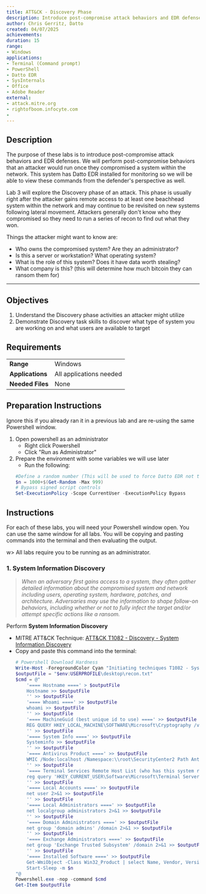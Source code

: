 ```yaml
---
title: ATT&CK - Discovery Phase
description: Introduce post-compromise attack behaviors and EDR defenses
author: Chris Gerritz, Datto
created: 04/07/2025
achievements:
duration: 15
range:
- Windows
applications:
- Terminal (Command prompt)
- PowerShell
- Datto EDR
- SysInternals
- Office
- Adobe Reader
external:
- attack.mitre.org
- rightofboom.infocyte.com
- 
---
```


## Description

The purpose of these labs is to introduce post-compromise attack behaviors and EDR defenses. We will perform post-compromise behaviors that an attacker would run once they compromised a system within the network.  This system has Datto EDR installed for monitoring so we will be able to view these commands from the defender's perspective as well.

Lab 3 will explore the Discovery phase of an attack. This phase is usually right after the attacker gains remote access to at least one beachhead system within the network and may continue to be revisited on new systems following lateral movement. Attackers generally don't know who they compromised so they need to run a series of recon to find out what they won.

Things the attacker might want to know are:

- Who owns the compromised system? Are they an administrator?
- Is this a server or workstation? What operating system?
- What is the role of this system? Does it have data worth stealing?
- What company is this? (this will determine how much bitcoin they can ransom them for)


<!--
The virtual machine has some dummy users and software to mimic a specific type of workstation that might be found in a business enviroment:

Dummy users:
- Joe from Accounting: 
  - `net user joe Password1! /ADD /FULLNAME:"Joe - Accounting'`
- Samson from Accounting
  - `net user samson Password1! /ADD /FULLNAME:"Samson - Accounting'`
- Brenda from IT
  - `net user brenda Password1! /ADD /FULLNAME:"Brenda - IT Helpdesk'`

Add some dummy software that might be found on an accountant's workstation:
- Office
- Adobe Reader
-->

---

## Objectives
<!--
- List all objectives for this lab
- Need at least three objectives
- Use blooms taxonomy verbs: KNOWLEDGE,UNDERSTAND, APPLY, ANALYZE, EVALUATE, CREATE
- https://www.teachthought.com/critical-thinking/blooms-taxonomy-verbs-2/
-->
1. Understand the Discovery phase activities an attacker might utilize
2. Demonstrate Discovery task skills to discover what type of system you are working on and what users are available to target
   

## Requirements

|                  |                             |
|------------------|-----------------------------|
| **Range**        | Windows |
| **Applications** | All applications needed     |
| **Needed Files** | None |


## Preparation Instructions

Ignore this if you already ran it in a previous lab and are re-using the same Powershell window.

1. Open powershell as an administrator
	- Right click Powershell
	- Click "Run as Administrator"
2. Prepare the enviroment with some variables we will use later
	- Run the following:
	```PowerShell
	#Define a random number (This will be used to force Datto EDR not to deduplicate repeated commands during testing)
	$n = 1000+$(Get-Random -Max 999)
	# Bypass signed script controls
	Set-ExecutionPolicy -Scope CurrentUser -ExecutionPolicy Bypass
	```


## Instructions

For each of these labs, you will need your Powershell window open. You can use the same window for all labs. You will be copying and pasting commands into the terminal and then evaluating the output.

w> All labs require you to be running as an administrator. 


### 1. System Information Discovery
> *When an adversary first gains access to a system, they often gather detailed information about the compromised system and network including users, operating system, hardware, patches, and architecture. Adversaries may use the information to shape follow-on behaviors, including whether or not to fully infect the target and/or attempt specific actions like a ransom.*
> 

Perform **System Information Discovery** 
- MITRE ATT&CK Technique: [ATT&CK T1082 - Discovery - System Information Discovery](https://attack.mitre.org/techniques/T1082)
- Copy and paste this command into the terminal:
	```PowerShell
	# Powershell Download Hardness
	Write-Host -ForegroundColor Cyan "Initiating techniques T1082 - System Information Discovery"
	$outputFile = "$env:USERPROFILE\desktop\recon.txt"
	$cmd = @"
		'==== Hostname ====' > $outputFile
		Hostname >> $outputFile
		'' >> $outputFile
		'==== Whoami ====' >> $outputFile
		whoami >> $outputFile
		'' >> $outputFile
		'==== MachineGuid (best unique id to use) ====' >> $outputFile
		REG QUERY HKEY_LOCAL_MACHINE\SOFTWARE\Microsoft\Cryptography /v MachineGuid >> $outputFile
		'' >> $outputFile
		'==== System Info ====' >> $outputFile
		Systeminfo >> $outputFile
		'' >> $outputFile
		'==== Antivirus Product ====' >> $outputFile
		WMIC /Node:localhost /Namespace:\\root\SecurityCenter2 Path AntiVirusProduct Get displayName,pathToSignedProductExe,pathToSignedReportingExe,productState 2>&1 >> $outputFile
		'' >> $outputFile
		'==== Terminal Services Remote Host List (who has this system remoted into?) ====' >> $outputFile
		reg query 'HKEY_CURRENT_USER\Software\Microsoft\Terminal Server Client\Default' 2>&1 >> $outputFile
		'' >> $outputFile
		'==== Local Accounts ====' >> $outputFile
		net user 2>&1 >> $outputFile
		'' >> $outputFile
		'==== Local Administrators ====' >> $outputFile
		net localgroup administrators 2>&1 >> $outputFile 
		'' >> $outputFile
		'==== Domain Administrators ====' >> $outputFile
		net group 'domain admins' /domain 2>&1 >> $outputFile 
		'' >> $outputFile
		'==== Exchange Administrators ====' >> $outputFile
		net group 'Exchange Trusted Subsystem' /domain 2>&1 >> $outputFile  
		'' >> $outputFile
		'==== Installed Software ====' >> $outputFile
		Get-WmiObject -Class Win32_Product | select Name, Vendor, Version | Sort-Object Vendor, Name | ft -auto >> $outputFile
		Start-Sleep -m $n
	"@
	Powershell.exe -nop -command $cmd
	Get-Item $outputFile
	```
